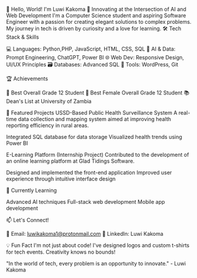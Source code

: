 👋 Hello, World! I'm Luwi Kakoma
🚀 Innovating at the Intersection of AI and Web Development
I'm a Computer Science student and aspiring Software Engineer with a passion for creating elegant solutions to complex problems. My journey in tech is driven by curiosity and a love for learning.
🛠️ Tech Stack & Skills

💻 Languages: Python,PHP, JavaScript, HTML, CSS, SQL
🧠 AI & Data: Prompt Engineering, ChatGPT, Power BI
🌐 Web Dev: Responsive Design, UI/UX Principles
🗃️ Databases: Advanced SQL
🔧 Tools: WordPress, Git

🏆 Achievements

🥇 Best Overall Grade 12 Student
🏅 Best Female Overall Grade 12 Student
📚 Dean's List at University of Zambia

🌟 Featured Projects
USSD-Based Public Health Surveillance System
A real-time data collection and mapping system aimed at improving health reporting efficiency in rural areas.

Integrated SQL database for data storage
Visualized health trends using Power BI

E-Learning Platform (Internship Project)
Contributed to the development of an online learning platform at Glad Tidings Software.

Designed and implemented the front-end application
Improved user experience through intuitive interface design

🌱 Currently Learning

Advanced AI techniques
Full-stack web development
Mobile app development

📫 Let's Connect!

📧 Email: luwikakoma1@protonmail.com
🔗 LinkedIn: Luwi Kakoma 

💡 Fun Fact
I'm not just about code! I've designed logos and custom t-shirts for tech events. Creativity knows no bounds!

"In the world of tech, every problem is an opportunity to innovate." - Luwi Kakoma

<!---
luwikakoma/luwikakoma is a ✨ special ✨ repository because its `README.md` (this file) appears on your GitHub profile.
You can click the Preview link to take a look at your changes.
--->
